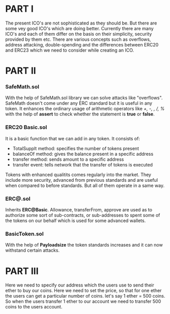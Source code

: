# PART I

The present ICO's are not sophisticated as they should be. But there are some vey good ICO's which are doing better.
Currently there are many ICO's and each of them differ on the basis on their simplicity, security provided by them etc.
There are various concepts such as overflows, address attacking, double-spending and the differences between ERC20 and ERC23 which we need to consider while creating an ICO.

# PART II

### SafeMath.sol
With the help of SafeMath.sol library we can solve attacks like "overflows". SafeMath doesn't come under any ERC standard but it is useful in any token. It enhances the ordinary usage of arithmetic operators like *+, -, *, /, %** with the help of **assert** to check whether the statement is **true** or **false**.

### ERC20 Basic.sol

It is a basic function that we can add in any token. It consists of:
- TotalSupplt method: specifies the number of tokens present
- balanceOf method: gives the balance present in a specific address
- transfer method: sends amount to a specific address
- transfer event: tells network that the transfer of tokens is executed

Tokens with enhanced qualitits comes regularly into the market. They include more security, advanced from previous standards and are useful when compared to before standards.
But all of them operate in a same way.

### ERC@.sol

Inherits **ERC@Basic**.
Allowance, transferFrom, approve are used as to authorize some sort of sub-contracts, or sub-addresses to spent some of the tokens on our behalf which is used for some advanced wallets.

### BasicToken.sol

With the help of **Payloadsize** the token standards increases and it can now withstand certain attacks.

# PART III

Here we need to specify our address which the users use to send their ether to buy our coins.
Here we need to set the price, so that for one ether the users can get a particular number of coins. let's say 1 ether = 500 coins.
So when the users transfer 1 ether to our account we need to transfer 500 coins to the users account.


                
                
                                